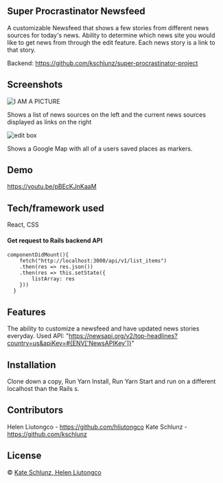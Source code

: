 ## Super Procrastinator Newsfeed
A customizable Newsfeed that shows a few stories from different news sources for today's news. Ability to determine which news site you would like to get news from through the edit feature. Each news story is a link to that story. 

Backend: https://github.com/kschlunz/super-procrastinator-project

## Screenshots 

![I AM A PICTURE](https://i.imgur.com/JrZy7bH.png)

Shows a list of news sources on the left and the current news sources displayed as links on the right

![edit box](https://i.imgur.com/pT1LjSv.png)

Shows a Google Map with all of a users saved places as markers.

## Demo
https://youtu.be/pBEcKJnKaaM

## Tech/framework used
React, CSS

#### Get request to Rails backend API 
````
componentDidMount(){
    fetch("http://localhost:3000/api/v1/list_items")
    .then(res => res.json())
    .then(res => this.setState({
        listArray: res
    }))
  }
````

## Features
The ability to customize a newsfeed and have updated news stories everyday. Used API:  "https://newsapi.org/v2/top-headlines?country=us&apiKey=#{ENV['NewsAPIKey']}"


## Installation
Clone down a copy, Run Yarn Install, Run Yarn Start and run on a different localhost than the Rails s.

## Contributors
  Helen Liutongco - https://github.com/hliutongco
  Kate Schlunz - https://github.com/kschlunz

## License
© [Kate Schlunz, Helen Liutongco]()
